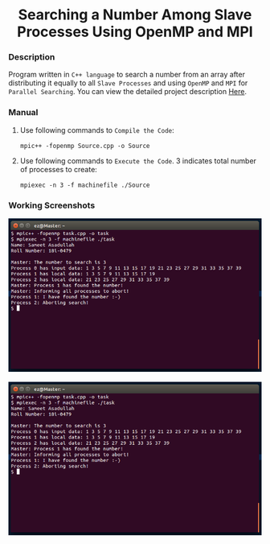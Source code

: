 <h1 align="center">Searching a Number Among Slave Processes Using OpenMP and MPI</h1>

### Description
Program written in `C++ language` to search a number from an array after distributing it equally to all `Slave Processes` and using `OpenMP` and `MPI` for `Parallel Searching`. You can view the detailed project description [Here](https://github.com/SameetAsadullah/Searching-a-Number-Among-Slave-Processes-Using-OpenMP-and-MPI/blob/main/Project%20Statement.pdf).

### Manual
1) Use following commands to `Compile the Code`:
    ```
    mpic++ -fopenmp Source.cpp -o Source
    ```

2) Use following commands to `Execute the Code`. 3 indicates total number of processes to create:
    ```
    mpiexec -n 3 -f machinefile ./Source
    ```
    
### Working Screenshots
<div align="center">
  <img src = "https://github.com/SameetAsadullah/Searching-a-Number-Among-Slave-Processes-Using-OpenMP-and-MPI/blob/main/extras/working-ss-1.png" alt = "" width="700px"/>
</div>
<br/>
<div align="center">
  <img src = "https://github.com/SameetAsadullah/Searching-a-Number-Among-Slave-Processes-Using-OpenMP-and-MPI/blob/main/extras/working-ss-1.png" alt = "" width="700px"/>
</div>
